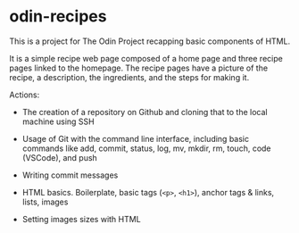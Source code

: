 # odin-recipes

This is a project for The Odin Project recapping basic components of HTML.

It is a simple recipe web page composed of a home page and three recipe pages linked to the homepage. The recipe pages have a picture of the recipe, a description, the ingredients, and the steps for making it.

Actions:

* The creation of a repository on Github and cloning that to the local machine using SSH

* Usage of Git with the command line interface, including basic commands like add, commit, status, log, mv, mkdir, rm, touch, code (VSCode), and push

* Writing commit messages

* HTML basics. Boilerplate, basic tags (`<p>`, `<h1>`), anchor tags & links, lists, images

* Setting images sizes with HTML